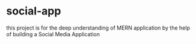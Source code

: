 # social-app
 this project is for the deep understanding of MERN application by the help of building a Social Media Application
